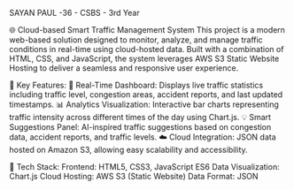 SAYAN PAUL -36 - CSBS - 3rd Year

🌐 Cloud-based Smart Traffic Management System
This project is a modern web-based solution designed to monitor, analyze, and manage traffic conditions in real-time using cloud-hosted data. Built with a combination of HTML, CSS, and JavaScript, the system leverages AWS S3 Static Website Hosting to deliver a seamless and responsive user experience.

🔧 Key Features:
📡 Real-Time Dashboard: Displays live traffic statistics including traffic level, congestion areas, accident reports, and last updated timestamps.
📊 Analytics Visualization: Interactive bar charts representing traffic intensity across different times of the day using Chart.js.
💡 Smart Suggestions Panel: AI-inspired traffic suggestions based on congestion data, accident reports, and traffic levels.
☁️ Cloud Integration: JSON data hosted on Amazon S3, allowing easy scalability and accessibility.

📁 Tech Stack:
Frontend: HTML5, CSS3, JavaScript ES6
Data Visualization: Chart.js
Cloud Hosting: AWS S3 (Static Website)
Data Format: JSON
